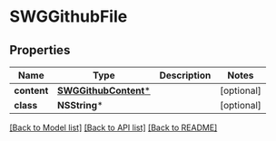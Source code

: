 # SWGGithubFile

## Properties
Name | Type | Description | Notes
------------ | ------------- | ------------- | -------------
**content** | [**SWGGithubContent***](SWGGithubContent.md) |  | [optional] 
**class** | **NSString*** |  | [optional] 

[[Back to Model list]](../README.md#documentation-for-models) [[Back to API list]](../README.md#documentation-for-api-endpoints) [[Back to README]](../README.md)


